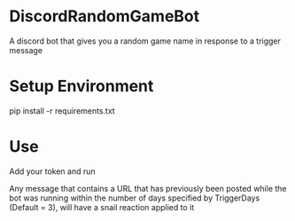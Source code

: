 # DiscordRandomGameBot
A discord bot that gives you a random game name in response to a trigger message

# Setup Environment
pip install -r requirements.txt

# Use
Add your token and run

Any message that contains a URL that has previously been posted while the bot was running within the number of days specified by TriggerDays (Default = 3), will have a snail reaction applied to it